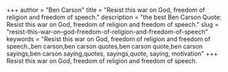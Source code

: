 +++
author = "Ben Carson"
title = "Resist this war on God, freedom of religion and freedom of speech."
description = "the best Ben Carson Quote: Resist this war on God, freedom of religion and freedom of speech."
slug = "resist-this-war-on-god-freedom-of-religion-and-freedom-of-speech"
keywords = "Resist this war on God, freedom of religion and freedom of speech.,ben carson,ben carson quotes,ben carson quote,ben carson sayings,ben carson saying,quotes, sayings,quote, saying, motivation"
+++
Resist this war on God, freedom of religion and freedom of speech.
